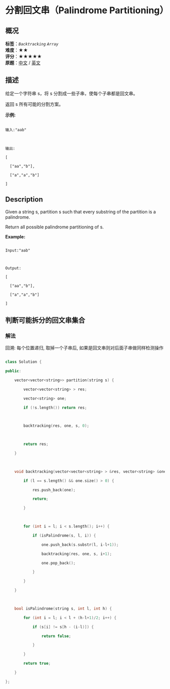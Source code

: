 # 分割回文串（Palindrome Partitioning）
## 概况
**标签**：*`Backtracking`*  *`Array`*<br>
**难度**：★★<br>
**评分**：★★★★★<br>
**原题**：[中文](https://leetcode-cn.com/problems/palindrome-partitioning) / [英文](https://leetcode.com/problems/palindrome-partitioning)
## 描述

给定一个字符串 s，将 s 分割成一些子串，使每个子串都是回文串。



返回 s 所有可能的分割方案。



**示例:**

```

输入:"aab"



输出:

[

  ["aa","b"],

  ["a","a","b"]

]

```



## Description

Given a string s, partition s such that every substring of the partition is a palindrome.



Return all possible palindrome partitioning of s.



**Example:**

```

Input:"aab"



Output:

[

  ["aa","b"],

  ["a","a","b"]

]

```





## 判断可能拆分的回文串集合

### 解法

回溯: 每个位置递归, 取掉一个子串后, 如果是回文串则对后面子串做同样检测操作

```c++

class Solution {

public:

    vector<vector<string>> partition(string s) {

        vector<vector<string> > res;

        vector<string> one;

        if (!s.length()) return res;

        

        backtracking(res, one, s, 0);

        

        return res;

    }

    

    void backtracking(vector<vector<string> > &res, vector<string> &one, string s, int l) {

        if (l == s.length() && one.size() > 0) {

            res.push_back(one);

            return;

        }

        

        for (int i = l; i < s.length(); i++) {

            if (isPalindrome(s, l, i)) {

                one.push_back(s.substr(l, i-l+1));

                backtracking(res, one, s, i+1);

                one.pop_back();

            }

        }

    }

    

    bool isPalindrome(string s, int l, int h) {

        for (int i = l; i < l + (h-l+1)/2; i++) {

            if (s[i] != s[h - (i-l)]) {

                return false;

            }

        }

        return true;

    }

};

```